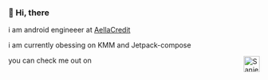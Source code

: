 ### 👋 Hi, there
i am android engineeer at <a href="https://aellaapp.com/">AellaCredit</a>

i am currently obessing on KMM and Jetpack-compose 

 you can check me out on <a href="https://linkedin.com/in/codersanjeev">
  <img align="right" alt="Sanjeev's Linkdein" width="32px" src="https://cdn.jsdelivr.net/npm/simple-icons@v5/icons/linkedin.svg" />
</a>

<!---
FreedomChukss/FreedomChukss is a ✨ special ✨ repository because its `README.md` (this file) appears on your GitHub profile.
You can click the Preview link to take a look at your changes.
--->
